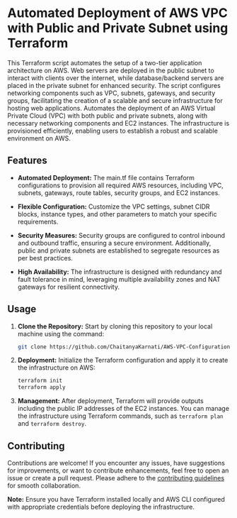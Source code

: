 # Automated Deployment of AWS VPC with Public and Private Subnet using Terraform


This Terraform script automates the setup of a two-tier application architecture on AWS. Web servers are deployed in the public subnet to interact with clients over the internet, while database/backend servers are placed in the private subnet for enhanced security. The script configures networking components such as VPC, subnets, gateways, and security groups, facilitating the creation of a scalable and secure infrastructure for hosting web applications. Automates the deployment of an AWS Virtual Private Cloud (VPC) with both public and private subnets, along with necessary networking components and EC2 instances. The infrastructure is provisioned efficiently, enabling users to establish a robust and scalable environment on AWS.

## Features

- **Automated Deployment:** The main.tf file contains Terraform configurations to provision all required AWS resources, including VPC, subnets, gateways, route tables, security groups, and EC2 instances.
  
- **Flexible Configuration:** Customize the VPC settings, subnet CIDR blocks, instance types, and other parameters to match your specific requirements.

- **Security Measures:** Security groups are configured to control inbound and outbound traffic, ensuring a secure environment. Additionally, public and private subnets are established to segregate resources as per best practices.

- **High Availability:** The infrastructure is designed with redundancy and fault tolerance in mind, leveraging multiple availability zones and NAT gateways for resilient connectivity.

## Usage

1. **Clone the Repository:** Start by cloning this repository to your local machine using the command:

    ```bash
    git clone https://github.com/ChaitanyaKarnati/AWS-VPC-Configuration-with-Public-and-Private-Subnets-and-Associated-EC2-Instances.git
    ```


2. **Deployment:** Initialize the Terraform configuration and apply it to create the infrastructure on AWS:

    ```bash
    terraform init
    terraform apply
    ```

4. **Management:** After deployment, Terraform will provide outputs including the public IP addresses of the EC2 instances. You can manage the infrastructure using Terraform commands, such as `terraform plan` and `terraform destroy`.

## Contributing

Contributions are welcome! If you encounter any issues, have suggestions for improvements, or want to contribute enhancements, feel free to open an issue or create a pull request. Please adhere to the [contributing guidelines](CONTRIBUTING.md) for smooth collaboration.



**Note:** Ensure you have Terraform installed locally and AWS CLI configured with appropriate credentials before deploying the infrastructure.
